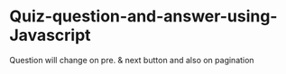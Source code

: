 # Quiz-question-and-answer-using-Javascript
Question will change on pre. &amp; next button and also on pagination
